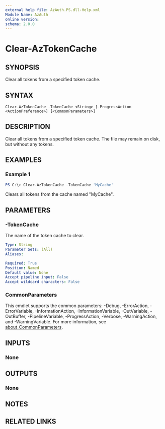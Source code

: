 ```yaml
---
external help file: AzAuth.PS.dll-Help.xml
Module Name: AzAuth
online version:
schema: 2.0.0
---
```


# Clear-AzTokenCache

## SYNOPSIS

Clear all tokens from a specified token cache.

## SYNTAX

```
Clear-AzTokenCache -TokenCache <String> [-ProgressAction <ActionPreference>] [<CommonParameters>]
```

## DESCRIPTION

Clear all tokens from a specified token cache. The file may remain on disk, but without any tokens.

## EXAMPLES

### Example 1

```powershell
PS C:\> Clear-AzTokenCache -TokenCache 'MyCache'
```

Clears all tokens from the cache named "MyCache".

## PARAMETERS

### -TokenCache

The name of the token cache to clear.

```yaml
Type: String
Parameter Sets: (All)
Aliases:

Required: True
Position: Named
Default value: None
Accept pipeline input: False
Accept wildcard characters: False
```

### CommonParameters
This cmdlet supports the common parameters: -Debug, -ErrorAction, -ErrorVariable, -InformationAction, -InformationVariable, -OutVariable, -OutBuffer, -PipelineVariable, -ProgressAction, -Verbose, -WarningAction, and -WarningVariable. For more information, see [about_CommonParameters](http://go.microsoft.com/fwlink/?LinkID=113216).

## INPUTS

### None

## OUTPUTS

### None

## NOTES

## RELATED LINKS
